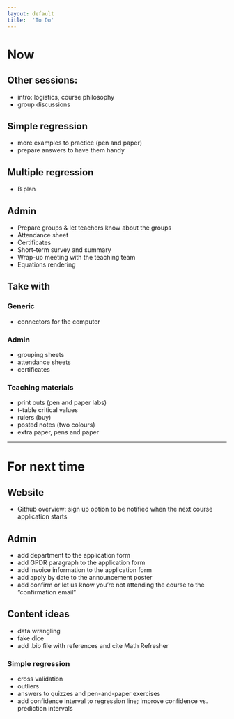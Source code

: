 ```yaml
---
layout: default
title:  'To Do'
---
```


# Now

## Other sessions:
- intro: logistics, course philosophy
- group discussions

## Simple regression
- more examples to practice (pen and paper)
- prepare answers to have them handy

## Multiple regression
- B plan

## Admin
- Prepare groups & let teachers know about the groups
- Attendance sheet
- Certificates
- Short-term survey and summary
- Wrap-up meeting with the teaching team
- Equations rendering

## Take with

### Generic
- connectors for the computer

### Admin
- grouping sheets
- attendance sheets
- certificates

### Teaching materials
- print outs (pen and paper labs)
- t-table critical values
- rulers (buy)
- posted notes (two colours)
- extra paper, pens and paper


------

# For next time

## Website
- Github overview: sign up option to be notified when the next course application starts

## Admin
- add department to the application form
- add GPDR paragraph to the application form
- add invoice information to the application form
- add apply by date to the announcement poster
- add confirm or let us know you’re not attending the course to the ”confirmation email”

## Content ideas
- data wrangling
- fake dice  
- add .bib file with references and cite Math Refresher

###  Simple regression
- cross validation
- outliers
- answers to quizzes and pen-and-paper exercises 
- add confidence interval to regression line; improve confidence vs. prediction intervals

